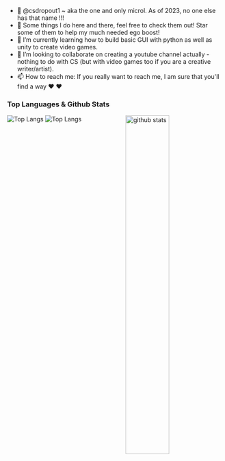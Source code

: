 - 👋 @csdropout1 ~ aka the one and only microl. As of 2023, no one else has that name !!!
- 👀 Some things I do here and there, feel free to check them out! Star some of them to help my much needed ego boost!
- 🌱 I’m currently learning how to build basic GUI with python as well as unity to create video games.
- 💞️ I’m looking to collaborate on creating a youtube channel actually - nothing to do with CS (but with video games too if you are a creative writer/artist).
- 📫 How to reach me: If you really want to reach me, I am sure that you'll find a way ♥ ♥

### Top Languages & Github Stats
 ![Top Langs](https://github-readme-stats.vercel.app/api/top-langs/?username=csdropout1&layout=compact)
 ![Top Langs](https://img.shields.io/badge/Top%20Languages-darkmode-blue?style=for-the-badge)
<img src="https://github-readme-stats.vercel.app/api?username=csdropout1&show_icons=true&theme=gotham" alt="github stats" width="45%" align="right"/>


<!---
csdropout1/csdropout1 is a ✨ special ✨ repository because its `README.md` (this file) appears on your GitHub profile.
You can click the Preview link to take a look at your changes.
--->
